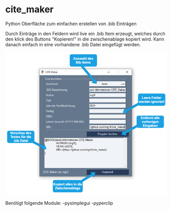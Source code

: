 # cite_maker
Python Oberfläche zum einfachen erstellen von .bib Einträgen

Durch Einträge in den Feldern wird live ein .bib Item erzeugt, welches durch den klick des Buttons "Kopieren!" in die zwischenablage kopiert wird.
Kann danach einfach in eine vorhandene .bib Datei eingefügt werden.

![Infografik](https://raw.githubusercontent.com/mg1t/cite_maker/main/Info.png)

Benötigt folgende Module:
-pysimplegui
-pyperclip
